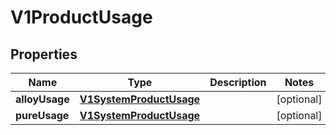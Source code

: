 # V1ProductUsage

## Properties
Name | Type | Description | Notes
------------ | ------------- | ------------- | -------------
**alloyUsage** | [**V1SystemProductUsage**](V1SystemProductUsage.md) |  |  [optional]
**pureUsage** | [**V1SystemProductUsage**](V1SystemProductUsage.md) |  |  [optional]
